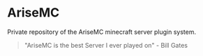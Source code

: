 # AriseMC
Private repository of the AriseMC minecraft server plugin system.

> "AriseMC is the best Server I ever played on" - Bill Gates
